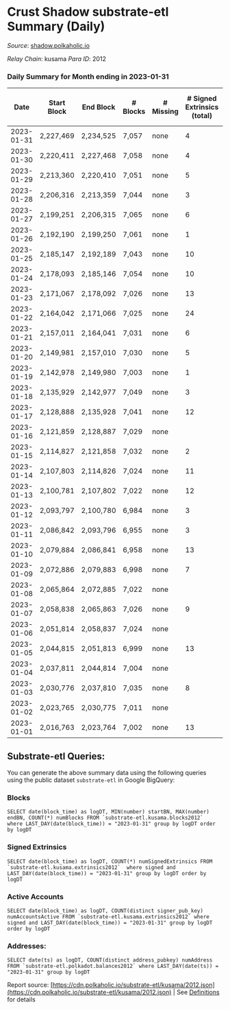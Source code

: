# Crust Shadow substrate-etl Summary (Daily)

_Source_: [shadow.polkaholic.io](https://shadow.polkaholic.io)

*Relay Chain*: kusama
*Para ID*: 2012



### Daily Summary for Month ending in 2023-01-31


| Date | Start Block | End Block | # Blocks | # Missing | # Signed Extrinsics (total) | # Active Accounts | # Addresses with Balances | # Events | # Transfers | # XCM Transfers In | # XCM Transfers Out |
| ---- | ----------- | --------- | -------- | --------- | --------------------------- | ----------------- | ------------------------- | -------- | ----------- | ------------------ | ------------------- |
| 2023-01-31 | 2,227,469 | 2,234,525 | 7,057 | none  | 4 | 4 | 1,728 | 14,148 | 4 ($220.96) | 1 ($69.59) | 1 ($74.84) |
| 2023-01-30 | 2,220,411 | 2,227,468 | 7,058 | none  | 4 | 1 | 1,728 | 14,142 | 4 ($772.86) |   |   |
| 2023-01-29 | 2,213,360 | 2,220,410 | 7,051 | none  | 5 | 4 | 1,728 | 14,147 | 5 ($539.23) | 2 ($46.81) |   |
| 2023-01-28 | 2,206,316 | 2,213,359 | 7,044 | none  | 3 | 2 | 1,728 | 14,118 | 3 ($316.80) | 2 ($120.28) | 1 ($42.69) |
| 2023-01-27 | 2,199,251 | 2,206,315 | 7,065 | none  | 6 | 5 | 1,727 | 14,177 | 5 ($52.96) |   | 2 ($19.46) |
| 2023-01-26 | 2,192,190 | 2,199,250 | 7,061 | none  | 1 | 1 | 1,726 | 14,130 | 1 ($6.07) |   |   |
| 2023-01-25 | 2,185,147 | 2,192,189 | 7,043 | none  | 10 | 4 | 1,726 | 14,157 | 9 ($382.83) |   |   |
| 2023-01-24 | 2,178,093 | 2,185,146 | 7,054 | none  | 10 | 6 | 1,724 | 14,181 | 5 ($124.54) | 1 ($184.45) | 2 ($35.41) |
| 2023-01-23 | 2,171,067 | 2,178,092 | 7,026 | none  | 13 | 2 | 1,723 | 14,142 | 12 ($694.23) |   | 5 ($343.60) |
| 2023-01-22 | 2,164,042 | 2,171,066 | 7,025 | none  | 24 | 5 | 1,723 | 14,222 | 24 ($2,581.90) |   | 12 ($1,348.28) |
| 2023-01-21 | 2,157,011 | 2,164,041 | 7,031 | none  | 6 | 4 | 1,722 | 14,119 | 6 ($311.19) | 3  |   |
| 2023-01-20 | 2,149,981 | 2,157,010 | 7,030 | none  | 5 | 3 | 1,722 | 14,112 | 5 ($236.94) | 4 ($117.66) |   |
| 2023-01-19 | 2,142,978 | 2,149,980 | 7,003 | none  | 1 | 1 | 1,721 | 14,016 | 1 ($112.05) |   | 1 ($112.05) |
| 2023-01-18 | 2,135,929 | 2,142,977 | 7,049 | none  | 3 | 2 | 1,721 | 14,121 | 2 ($0.43) |   |   |
| 2023-01-17 | 2,128,888 | 2,135,928 | 7,041 | none  | 12 | 4 | 1,721 | 14,590 | 220 ($764.11) | 2 ($138.99) | 5 ($273.77) |
| 2023-01-16 | 2,121,859 | 2,128,887 | 7,029 | none  |  |  | 1,721 | 14,060 |   |   |   |
| 2023-01-15 | 2,114,827 | 2,121,858 | 7,032 | none  | 2 | 2 | 1,721 | 14,085 | 2 ($110.48) |   | 1 ($55.24) |
| 2023-01-14 | 2,107,803 | 2,114,826 | 7,024 | none  | 11 | 3 | 1,721 | 14,130 | 10 ($568.77) | 1 ($56.72) | 4 ($225.89) |
| 2023-01-13 | 2,100,781 | 2,107,802 | 7,022 | none  | 12 | 2 | 1,721 | 14,135 | 12 ($679.35) | 1 ($398.45) | 6 ($339.67) |
| 2023-01-12 | 2,093,797 | 2,100,780 | 6,984 | none  | 3 | 3 | 1,720 | 13,999 | 3 ($112.62) | 2 ($3.41) | 1 ($99.29) |
| 2023-01-11 | 2,086,842 | 2,093,796 | 6,955 | none  | 3 | 2 | 1,720 | 13,934 | 3 ($128.60) |   | 1 ($55.91) |
| 2023-01-10 | 2,079,884 | 2,086,841 | 6,958 | none  | 13 | 3 | 1,719 | 14,016 | 12 ($654.02) | 2 ($0.24) | 7 ($326.99) |
| 2023-01-09 | 2,072,886 | 2,079,883 | 6,998 | none  | 7 | 3 | 1,719 | 14,059 | 7 ($291.43) | 2 ($60.00) | 4 ($170.89) |
| 2023-01-08 | 2,065,864 | 2,072,885 | 7,022 | none  |  |  | 1,717 | 14,046 |   |   |   |
| 2023-01-07 | 2,058,838 | 2,065,863 | 7,026 | none  | 9 | 4 | 1,717 | 14,117 | 7 ($335.90) | 1 ($74.38) | 3 ($167.93) |
| 2023-01-06 | 2,051,814 | 2,058,837 | 7,024 | none  |  |  | 1,716 | 14,053 |   | 1 ($86.68) |   |
| 2023-01-05 | 2,044,815 | 2,051,813 | 6,999 | none  | 13 | 3 | 1,716 | 14,113 | 12 ($707.45) | 6 ($353.72) |   |
| 2023-01-04 | 2,037,811 | 2,044,814 | 7,004 | none  |  |  | 1,716 | 14,010 |   |   |   |
| 2023-01-03 | 2,030,776 | 2,037,810 | 7,035 | none  | 8 | 3 | 1,716 | 14,132 | 8 ($214.70) | 1 ($0.26) | 3 ($106.98) |
| 2023-01-02 | 2,023,765 | 2,030,775 | 7,011 | none  |  |  | 1,716 | 14,025 |   |   |   |
| 2023-01-01 | 2,016,763 | 2,023,764 | 7,002 | none  | 13 | 3 | 1,716 | 14,120 | 13 ($641.34) | 6 ($317.00) |   |

## Substrate-etl Queries:
You can generate the above summary data using the following queries using the public dataset `substrate-etl` in Google BigQuery:


### Blocks
```
SELECT date(block_time) as logDT, MIN(number) startBN, MAX(number) endBN, COUNT(*) numBlocks FROM `substrate-etl.kusama.blocks2012`  where LAST_DAY(date(block_time)) = "2023-01-31" group by logDT order by logDT
```


### Signed Extrinsics
```
SELECT date(block_time) as logDT, COUNT(*) numSignedExtrinsics FROM `substrate-etl.kusama.extrinsics2012`  where signed and LAST_DAY(date(block_time)) = "2023-01-31" group by logDT order by logDT
```


### Active Accounts
```
SELECT date(block_time) as logDT, COUNT(distinct signer_pub_key) numAccountsActive FROM `substrate-etl.kusama.extrinsics2012` where signed and LAST_DAY(date(block_time)) = "2023-01-31" group by logDT order by logDT
```


### Addresses:
```
SELECT date(ts) as logDT, COUNT(distinct address_pubkey) numAddress FROM `substrate-etl.polkadot.balances2012` where LAST_DAY(date(ts)) = "2023-01-31" group by logDT
```



Report source: [https://cdn.polkaholic.io/substrate-etl/kusama/2012.json](https://cdn.polkaholic.io/substrate-etl/kusama/2012.json) | See [Definitions](/DEFINITIONS.md) for details
